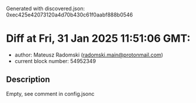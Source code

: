Generated with discovered.json: 0xec425e42073120a4d70b430c61f0aabf888b0546

# Diff at Fri, 31 Jan 2025 11:51:06 GMT:

- author: Mateusz Radomski (<radomski.main@protonmail.com>)
- current block number: 54952349

## Description

Empty, see comment in config.jsonc
